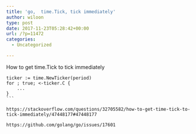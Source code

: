 ```yaml
---
title: 'go,  time.Tick, tick immediately'
author: wiloon
type: post
date: 2017-11-23T05:28:42+00:00
url: /?p=11472
categories:
  - Uncategorized

---
```

How to get time.Tick to tick immediately

<pre><code class="language-go line-numbers">ticker := time.NewTicker(period)
for ; true; &lt;-ticker.C {
    ...
}
```

https://stackoverflow.com/questions/32705582/how-to-get-time-tick-to-tick-immediately/47448177#47448177
  
https://github.com/golang/go/issues/17601